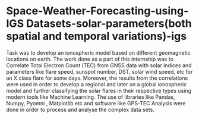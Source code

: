 # Space-Weather-Forecasting-using-IGS Datasets-solar-parameters(both spatial and temporal variations)-igs
Task was to develop an ionospheric model based on different geomagnetic locations on earth. The work done as a part of this internship was to Correlate Total Electron Count (TEC) from GNSS data with solar indices and parameters like flare speed, sunspot number, DST, solar wind speed, etc for an X class flare for some days. Moreover, the results from the correlations were used in order to develop a regional and later on a global ionospheric model and further classifying the solar flares in their respective types using modern tools like Machine Learning. The use of libraries like Pandas, Numpy, Pyomni , Matplotlib etc and software like GPS-TEC Analysis were done in order to process and analyse the complex data sets.
